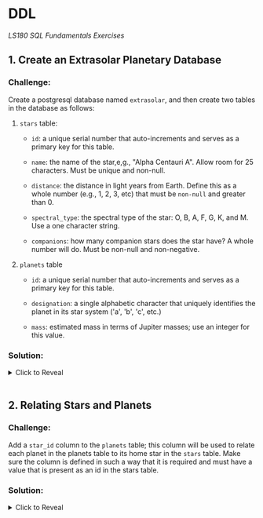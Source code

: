 # DDL
*LS180 SQL Fundamentals Exercises*

## 1. Create an Extrasolar Planetary Database

### Challenge:

Create a postgresql database named `extrasolar`, and then create two tables in the database as follows:

1. `stars` table:

    - `id`: a unique serial number that auto-increments and serves as a primary key for this table.
    
    - `name`: the name of the star,e,g., "Alpha Centauri A". Allow room for 25 characters. Must be unique and non-null.
    
    - `distance`: the distance in light years from Earth. Define this as a whole number (e.g., 1, 2, 3, etc) that must be `non-null` and greater than 0.
    
    - `spectral_type`: the spectral type of the star: O, B, A, F, G, K, and M. Use a one character string.
    
    - `companions`: how many companion stars does the star have? A whole number will do. Must be non-null and non-negative.

2. `planets` table

    - `id`: a unique serial number that auto-increments and serves as a primary key for this table.
    
    - `designation`: a single alphabetic character that uniquely identifies the planet in its star system ('a', 'b', 'c', etc.)
    
    - `mass`: estimated mass in terms of Jupiter masses; use an integer for this value.

### Solution:

<details><summary>Click to Reveal</summary>

```sql
CREATE DATABASE extrasolar;

CREATE TABLE stars (
    id serial PRIMARY KEY,
    name varchar(25) UNIQUE NOT NULL,
    distance integer NOT NULL CHECK (distance > 0),
    spectral_type VARCHAR(1), 
    companions integer NOT NULL CHECK (companions >= 0)
);

CREATE TABLE planets (
    id serial PRIMARY KEY,
    designation varchar(1) UNIQUE,
    mass integer
);
```
</details>

<br>

## 2. Relating Stars and Planets

### Challenge:

Add a `star_id` column to the `planets` table; this column will be used to relate each planet in the planets table to its home star in the `stars` table. Make sure the column is defined in such a way that it is required and must have a value that is present as an id in the stars table.

### Solution:

<details><summary>Click to Reveal</summary>

```sql
ALTER TABLE planets ADD COLUMN star_id integer NOT NULL REFERENCES stars (id);
```

</details>